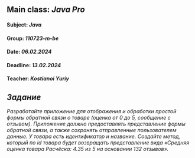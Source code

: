 ## Main сlass: _Java Pro_
#### Subject: _Java_
#### Group: _110723-m-be_
#### Date: _06.02.2024_
#### Deadline: _13.02.2024_
#### Teacher: _Kostianoi Yuriy_

## _Задание_
_Разработайте приложение для отображения и обработки простой
формы обратной связи о товаре (оценка от 0 до 5, сообщение с 
отзывом). Приложение должно предоставлять представление формы
обратной связи, а также сохранять отправленные пользователем
данные. У товара есть идентификатор и название. Создайте
метод, который по id товара будет возвращать представление
вида «Средняя оценка товара Расчёска: 4.35 из 5 на 
основании 132 отзывов»._